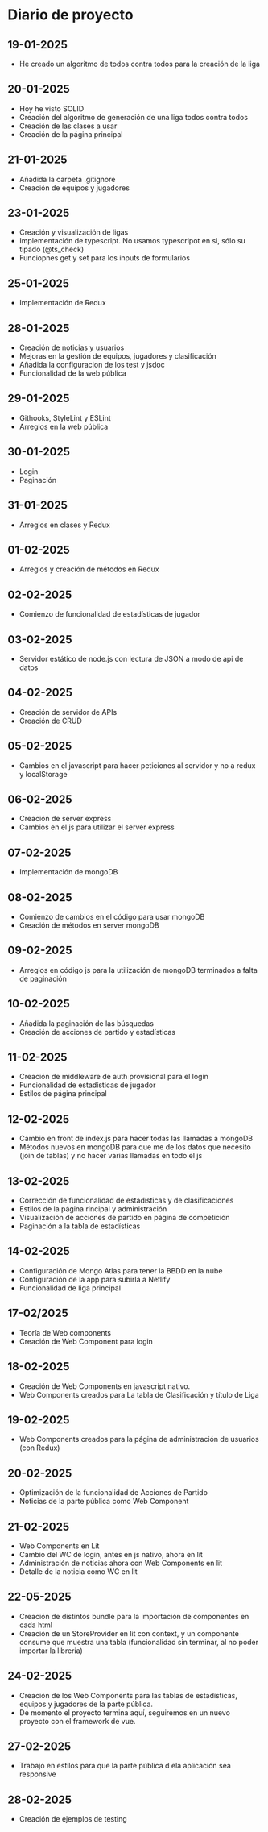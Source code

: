 # Diario de proyecto

## 19-01-2025

* He creado un algoritmo de todos contra todos para la creación de la liga

## 20-01-2025

* Hoy he visto SOLID
* Creación del algoritmo de generación de una liga todos contra todos
* Creación de las clases a usar
* Creación de la página principal

## 21-01-2025

* Añadida la carpeta .gitignore
* Creación de equipos y jugadores

## 23-01-2025

* Creación y visualización de ligas
* Implementación de typescript. No usamos typescripot en si, sólo su tipado (@ts_check)
* Funciopnes get y set para los inputs de formularios

## 25-01-2025

* Implementación de Redux

## 28-01-2025

* Creación de noticias y usuarios
* Mejoras en la gestión de equipos, jugadores y clasificación
* Añadida la configuracion de los test y jsdoc
* Funcionalidad de la web pública

## 29-01-2025

* Githooks, StyleLint y ESLint
* Arreglos en la web pública

## 30-01-2025

* Login
* Paginación

## 31-01-2025

* Arreglos en clases y Redux

## 01-02-2025

* Arreglos y creación de métodos en Redux

## 02-02-2025

* Comienzo de funcionalidad de estadísticas de jugador

## 03-02-2025

* Servidor estático de node.js con lectura de JSON a modo de api de datos

## 04-02-2025

* Creación de servidor de APIs
* Creación de CRUD

## 05-02-2025

* Cambios en el javascript para hacer peticiones al servidor y no a redux y localStorage

## 06-02-2025

* Creación de server express
* Cambios en el js para utilizar el server express

## 07-02-2025

* Implementación de mongoDB

## 08-02-2025

* Comienzo de cambios en el código para usar mongoDB
* Creación de métodos en server mongoDB

## 09-02-2025

* Arreglos en código js para la utilización de mongoDB terminados a falta de paginación

## 10-02-2025

* Añadida la paginación de las búsquedas
* Creación de acciones de partido y estadísticas

## 11-02-2025

* Creación de middleware de auth provisional para el login
* Funcionalidad de estadísticas de jugador
* Estilos de página principal

## 12-02-2025

* Cambio en front de index.js para hacer todas las llamadas a mongoDB
* Métodos nuevos en mongoDB para que me de los datos que necesito (join de tablas) y no hacer varias llamadas en todo el js

## 13-02-2025

* Corrección de funcionalidad de estadísticas y de clasificaciones
* Estilos de la página rincipal y administración
* Visualización de acciones de partido en página de competición
* Paginación a la tabla de estadísticas

## 14-02-2025

* Configuración de Mongo Atlas para tener la BBDD en la nube
* Configuración de la app para subirla a Netlify
* Funcionalidad de liga principal

## 17-02/2025

* Teoría de Web components
* Creación de Web Component para login

## 18-02-2025

* Creación de Web Components en javascript nativo.
* Web Components creados para La tabla de Clasificación y título de Liga

## 19-02-2025

* Web Components creados para la página de administración de usuarios (con Redux)

## 20-02-2025

* Optimización de la funcionalidad de Acciones de Partido
* Noticias de la parte pública como Web Component

## 21-02-2025

* Web Components en Lit
* Cambio del WC de login, antes en js nativo, ahora en lit
* Administración de noticias ahora con Web Components en lit
* Detalle de la noticia como WC en lit

## 22-05-2025

* Creación de distintos bundle para la importación de componentes en cada html
* Creación de un StoreProvider en lit con context, y un componente consume que muestra una tabla (funcionalidad sin terminar, al no poder importar la libreria)

## 24-02-2025

* Creación de los Web Components para las tablas de estadísticas, equipos y jugadores de la parte pública.
* De momento el proyecto termina aquí, seguiremos en un nuevo proyecto con el framework de vue.

## 27-02-2025

* Trabajo en estilos para que la parte pública d ela aplicación sea responsive

## 28-02-2025

* Creación de ejemplos de testing
